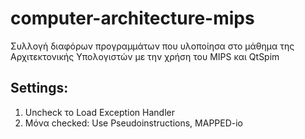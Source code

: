 # computer-architecture-mips
Συλλογή διαφόρων προγραμμάτων που υλοποίησα στο μάθημα της Αρχιτεκτονικής Υπολογιστών με την χρήση του MIPS και QtSpim

## Settings:

1) Uncheck το  Load Exception Handler
2) Μόνα checked: Use Pseudoinstructions, MAPPED-io
